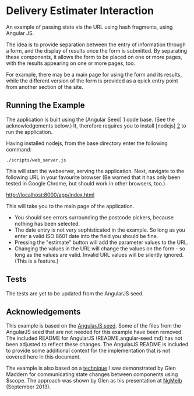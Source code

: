 Delivery Estimater Interaction
==============================

An example of passing state via the URL using hash fragments, using Angular JS. 

The idea is to provide separation between the entry of information through a form, and the display of results once the form is submitted. By separating these components, it allows the form to be placed on one or more pages, with the results appearing on one or more pages, too.

For example, there may be a main page for using the form and its results, while the different version of the form is provided as a quick entry point from another section of the site.

Running the Example
-------------------

The application is built using the [Angular Seed] [1] code base. (See the acknowledgements below.) It, therefore requires you to install [nodejs] [2] to run the application. 

Having installed nodejs, from the base directory enter the following command:

	./scripts/web_server.js

This will start the webserver, serving the application. Next, navigate to the following URL in your favourite browser (Be warned that it has only been tested in Google Chrome, but should work in other browsers, too.)

<http://localhost:8000/app/index.html>

This will take you to the main page of the application.

* You should see errors surrounding the postcode pickers, because nothing has been selected.
* The date entry is not very sophisticated in the example. So long as you enter a valid ISO 8601 date into the field you should be fine.
* Pressing the "estimate" button will add the parameter values to the URL.
* Changing the values in the URL will change the values on the form - so long as the values are valid. Invalid URL values will be silently ignored. (This is a feature.)

Tests
-----

The tests are yet to be updated from the AngularJS seed. 

Acknowledgements
----------------

This example is based on the [AngularJS seed][1]. Some of the files from the AngularJS seed that are not needed for this example have been removed. The included README for AngularJS (README.angular-seed.md) has not been adjusted to reflect these changes. The AngularJS README is included to provide some additional context for the implementation that is not covered here in this document.

The example is also based on a [technique][3] I saw demonstrated by Glen Maddern for communicating state changes between components using $scope. The approach was shown by Glen as his presentation at [NgMelb][4] (September 2013).

[1]: https://github.com/angular/angular-seed
[2]: http://nodejs.org/
[3]: https://github.com/geelen/ngmelb-controller-comms
[4]: https://twitter.com/ngMelb
